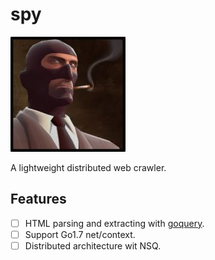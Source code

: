 # spy

![spy](assets/spy.jpg)

A lightweight distributed web crawler.

## Features
- [ ] HTML parsing and extracting with [goquery](https://github.com/PuerkitoBio/goquery).
- [ ] Support Go1.7 net/context.
- [ ] Distributed architecture wit NSQ.
